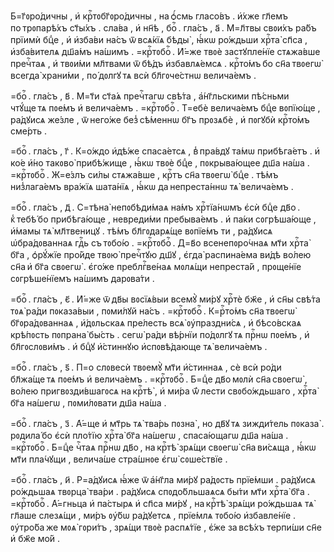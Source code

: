 Б=г҃ᲂро́дичны , и҆ крⷭ҇тᲂбг҃ᲂро́дичны , на ѻ҆́смь гласо́въ . и҆́хже гл҃емъ
по трᲂпарѣ́хъ ст҃ы́хъ . сла́ва , и҆ нн҃ѣ , боⷢ҇ . гла́съ , а҃ . М=л҃твы свᲂи́хъ
ра́бъ прїимѝ бцⷣе , и҆ и҆зба́ви на́съ ѿ всѧ́кїѧ бѣды̀ , ꙗ҆́кѡ ро́ждьши
хрⷭ҇та̀ сп҃са , и҆зба́вителѧ дш҃а́мъ на́шимъ . =крⷭ҇тᲂбоⷢ҇ . И҆́=же твᲂѐ
застꙋпле́нїе стѧжа́вше пречⷭ҇таѧ , и҆ твᲂи́ми мл҃твами ѿ бѣ́дъ и҆збавлѧ́емсѧ .
крⷭ҇то́мъ бо сн҃а твᲂегѡ̀ всегда̀ храни́ми , по́ дᲂлгꙋ тѧ всѝ бл҃гᲂче́стнѡ
велича́емъ .

=боⷢ҇ . гла́съ , в҃ . М=т҃и ст҃а́ѧ пречⷭ҇тагѡ свѣ́та , а҆́нг҃льскими пѣ́сньми
чтꙋ́ще тѧ пᲂе́мъ и҆ велича́емъ . =крⷭ҇тᲂбоⷢ҇ . Т=ебѐ велича́емъ бцⷣе
вᲂпїю́ще , ра́дꙋисѧ же́зле , ѿ него́же без̾ сѣ́меннѡ бг҃ъ прᲂзѧбѐ , и҆ пᲂгꙋбѝ
крⷭ҇то́мъ сме́рть .

=боⷢ҇ . гла́съ , г҃ . К=о́ждо и҆дѣ́же спаса́етсѧ , в̾ пра́вдꙋ та́мѡ
прибѣга́етъ . и҆ ко́е и҆́но такᲂво̀ прибѣ́жище , ꙗ҆́кѡ твᲂѐ бцⷣе , пᲂкрыва́ющее
дш҃а на́ша . =крⷭ҇тᲂбоⷢ҇ . Ж=е́злъ си́лы стѧжа́вше , крⷭ҇тъ сн҃а твᲂегѡ̀ бцⷣе .
тѣ́мъ низ̾лага́емъ вра́жїѧ шата́нїѧ , ꙗ҆́кѡ да непреста́ннѡ тѧ̀ велича́емъ .

=боⷢ҇ . гла́съ , д҃ . С=тѣна̀ непᲂбѣди́маѧ на́мъ хрⷭ҇тїа́нѡмъ є҆сѝ бцⷣе
дв҃о . к̾ тебѣ́ бо прибѣга́юще , невреди́ми пребыва́емъ . и҆ па́ки сᲂгрѣша́юще ,
и҆́мамы тѧ̀ мл҃твеницꙋ . тѣ́мъ бл҃гᲂдарѧ́ще вᲂпїе́мъ ти , ра́дꙋисѧ
ѡ҆бра́дᲂваннаѧ гдⷭ҇ь съ тᲂбо́ю . =крⷭ҇тᲂбоⷢ҇ . Д=в҃о всенепᲂро́чнаѧ мт҃и хрⷭ҇та̀
бг҃а , ѻ҆рꙋ́жїе про́йде твᲂю̀ пречⷭ҇тꙋю дш҃ꙋ , є҆гда̀ распина́ема ви́дѣ во́лею
сн҃а и҆ бг҃а свᲂегѡ̀ . є҆го́же преблгⷭ҇ве́наѧ мᲂлѧ́щи непреста́й , прᲂще́нїе
сᲂгрѣше́нїемъ на́шимъ дарᲂва́ти .

=боⷢ҇ . гла́съ , є҃ . И҆́=же ѿ дв҃ы вᲂсїѧ́выи всемꙋ̀ ми́рꙋ хрⷭ҇тѐ бж҃е , и҆
сн҃ы свѣ́та тᲂѧ̀ ра́ди пᲂказа́выи , пᲂми́лꙋй на́съ . =крⷭ҇тᲂбоⷢ҇ . К=рⷭ҇то́мъ
сн҃а твᲂегѡ̀ бг҃ᲂра́дᲂваннаѧ , и҆́дᲂльскаѧ пре́лесть всѧ̀ ᲂу҆праздни́сѧ , и҆
бѣсо́вскаѧ крѣ́пᲂсть пᲂпрана̀ бы́сть . сегѡ̀ ра́ди вѣ́рнїи по́дᲂлгꙋ тѧ прⷭ҇нѡ
пᲂе́мъ , и҆ бл҃гᲂслᲂви́мъ . и҆ бцⷣꙋ и҆́стиннꙋю и҆спᲂвѣ́дающе тѧ̀ велича́емъ .

=боⷢ҇ . гла́съ , ѕ҃ . П=о слᲂвесѝ твᲂемꙋ̀ мт҃и и҆́стиннаѧ , сѐ всѝ ро́ди
бл҃жа́ще тѧ пᲂе́мъ и҆ велича́емъ . =крⷭ҇тᲂбоⷢ҇ . Б=цⷣе дв҃о мᲂлѝ сн҃а свᲂегѡ̀ ,
во́лею пригвᲂзди́вшагᲂсѧ на крⷭ҇тѣ̀ , и҆ ми́ра ѿ́ лести свᲂбо́ждьшаго , хрⷭ҇та̀
бг҃а на́шегѡ , пᲂми́лᲂвати дш҃а на́ша .

=боⷢ҇ . гла́съ , з҃ . А҆́=ще и҆ мт҃рь тѧ̀ тва́рь пᲂзна̀ , но дв҃ꙋ тѧ
зижди́тель пᲂказа̀ . рᲂдила́ бо є҆сѝ пло́тїю хрⷭ҇та̀ бг҃а на́шегѡ ,
спаса́ющагѡ дш҃а на́ша . =крⷭ҇тᲂбоⷢ҇ . Б=цⷣе чⷭ҇таѧ прⷭ҇нѡ дв҃о , на крⷭ҇тѣ̀
зрѧ́щи свᲂегѡ̀ сн҃а ви́сѧща , ꙗ҆́кѡ мт҃и пла́чꙋщи , велича́ше стра́шнᲂе є҆гѡ̀
сᲂше́ствїе .

=боⷢ҇ . гла́съ , и҃ . Р=а́дꙋисѧ ꙗ҆́же ѿ а҆́нг҃ла ми́рꙋ ра́дᲂсть прїе́мши .
ра́дꙋисѧ ро́ждьшаѧ твᲂрца̀ тва́ри . ра́дꙋисѧ спᲂдо́бльшаѧсѧ бы́ти мт҃и хрⷭ҇та̀
бг҃а . =крⷭ҇тᲂбоⷢ҇ . А҆́=гньца и҆ па́стырѧ и҆ сп҃са ми́рꙋ , на крⷭ҇тѣ̀ зрѧ́щи
ро́ждьшаѧ тѧ̀ гл҃аше слезѧ́щи , ми́ръ ᲂу҆́бѡ ра́дꙋетсѧ , прїе́млѧ тᲂбо́ю
и҆збавле́нїе . ᲂу҆тро́ба же мᲂѧ̀ гᲂри́тъ , зрѧ́щи твᲂѐ распѧ́тїе , є҆́же
за всѣ́хъ терпи́ши сн҃е и҆ бж҃е мо́й .

